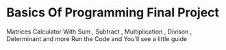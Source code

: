 # Basics Of Programming Final Project 
Matrices Calculator
With Sum , Subtract , Multiplication , Divison , Determinant and more 
Run the Code and You'll see a little guide
